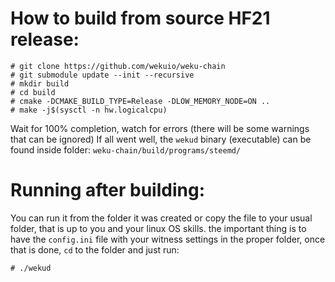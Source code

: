 # How to build from source HF21 release:

```
# git clone https://github.com/wekuio/weku-chain
# git submodule update --init --recursive
# mkdir build
# cd build
# cmake -DCMAKE_BUILD_TYPE=Release -DLOW_MEMORY_NODE=ON ..
# make -j$(sysctl -n hw.logicalcpu)
```
Wait for 100% completion, watch for errors (there will be some warnings that can be ignored)
If all went well, the `wekud` binary (executable) can be found inside folder: `weku-chain/build/programs/steemd/`

# Running after building:

You can run it from the folder it was created or copy the file to your usual folder, that is up to you and your linux OS skills.
the important thing is to have the `config.ini` file with your witness settings in the proper folder,  once that is done, `cd` to the folder and just run:

```
# ./wekud
```
